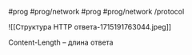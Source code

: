 #prog #prog/network  #prog #prog/network /protocol 

![[Структура HTTP ответа-1715191763044.jpeg]]

Content-Length – длина ответа